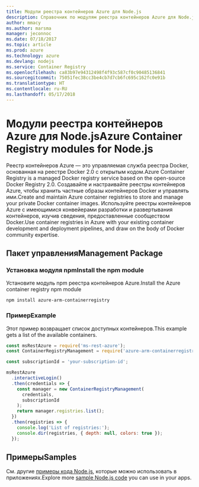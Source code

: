 ```yaml
---
title: Модули реестра контейнеров Azure для Node.js
description: Справочник по модулям реестра контейнеров Azure для Node.js
author: mmacy
ms.author: marsma
manager: jeconnoc
ms.date: 07/18/2017
ms.topic: article
ms.prod: azure
ms.technology: azure
ms.devlang: nodejs
ms.service: Container Registry
ms.openlocfilehash: ca83b97e94312498f4f93c587cf0c90485136841
ms.sourcegitcommit: 75051fec38cc3be4cb7d7cb6fc695c162fc0e91b
ms.translationtype: HT
ms.contentlocale: ru-RU
ms.lasthandoff: 05/17/2018
---
```

# <a name="azure-container-registry-modules-for-nodejs"></a><span data-ttu-id="8cce3-103">Модули реестра контейнеров Azure для Node.js</span><span class="sxs-lookup"><span data-stu-id="8cce3-103">Azure Container Registry modules for Node.js</span></span>

<span data-ttu-id="8cce3-104">Реестр контейнеров Azure — это управляемая служба реестра Docker, основанная на реестре Docker 2.0 с открытым кодом.</span><span class="sxs-lookup"><span data-stu-id="8cce3-104">Azure Container Registry is a managed Docker registry service based on the open-source Docker Registry 2.0.</span></span> <span data-ttu-id="8cce3-105">Создавайте и настраивайте реестры контейнеров Azure, чтобы хранить частные образы контейнеров Docker и управлять ими.</span><span class="sxs-lookup"><span data-stu-id="8cce3-105">Create and maintain Azure container registries to store and manage your private Docker container images.</span></span> <span data-ttu-id="8cce3-106">Используйте реестры контейнеров Azure с имеющимися конвейерами разработки и развертывания контейнеров, изучив сведения, предоставленные сообществом Docker.</span><span class="sxs-lookup"><span data-stu-id="8cce3-106">Use container registries in Azure with your existing container development and deployment pipelines, and draw on the body of Docker community expertise.</span></span>

## <a name="management-package"></a><span data-ttu-id="8cce3-107">Пакет управления</span><span class="sxs-lookup"><span data-stu-id="8cce3-107">Management Package</span></span>

### <a name="install-the-npm-module"></a><span data-ttu-id="8cce3-108">Установка модуля npm</span><span class="sxs-lookup"><span data-stu-id="8cce3-108">Install the npm module</span></span>

<span data-ttu-id="8cce3-109">Установите модуль npm реестра контейнеров Azure.</span><span class="sxs-lookup"><span data-stu-id="8cce3-109">Install the Azure container registry npm module</span></span>

```bash
npm install azure-arm-containerregistry
```

### <a name="example"></a><span data-ttu-id="8cce3-110">Пример</span><span class="sxs-lookup"><span data-stu-id="8cce3-110">Example</span></span>

<span data-ttu-id="8cce3-111">Этот пример возвращает список доступных контейнеров.</span><span class="sxs-lookup"><span data-stu-id="8cce3-111">This example gets a list of the available containers.</span></span>

```javascript
const msRestAzure = require('ms-rest-azure');
const ContainerRegistryManagement = require('azure-arm-containerregistry');

const subscriptionId = 'your-subscription-id';

msRestAzure
  .interactiveLogin()
  .then(credentials => {
    const manager = new ContainerRegistryManagement(
      credentials,
      subscriptionId
    );
    return manager.registries.list();
  })
  .then(registries => {
    console.log('List of registries:');
    console.dir(registries, { depth: null, colors: true });
  });
```

## <a name="samples"></a><span data-ttu-id="8cce3-112">Примеры</span><span class="sxs-lookup"><span data-stu-id="8cce3-112">Samples</span></span>

<span data-ttu-id="8cce3-113">См. другие [примеры кода Node.js](https://azure.microsoft.com/resources/samples/?platform=nodejs), которые можно использовать в приложениях.</span><span class="sxs-lookup"><span data-stu-id="8cce3-113">Explore more [sample Node.js code](https://azure.microsoft.com/resources/samples/?platform=nodejs) you can use in your apps.</span></span>
